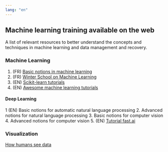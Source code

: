 ```yaml
---
lang: "en"
---
```


## Machine learning training available on the web

A list of relevant resources to better understand the concepts and techniques in machine learning and data management and recovery.

### Machine Learning 

1. (FR) [Basic notions in machine learning](https://www.brioeducation.ca/cours-activites/notions-de-base-de-l-apprentissage-automatique-nqzcwt300/detail/)
2. (FR) [Winter School on Machine Learning](https://www.brioeducation.ca/cours-activites/ecole-en-ligne-en-apprentissage-automatique-mqpyjc505/detail/)
3. (EN) [Scikit-learn tutorials](https://scikit-learn.org/stable/tutorial/index.html)
4. (EN) [Awesome machine learning tutorials](https://project-awesome.org/ujjwalkarn/Machine-Learning-Tutorials)

<!-- Add IVADO trainings. -->

#### Deep Learning 

1 (EN) Basic notions for automatic natural language processing
2. Advanced notions for natural language processing
3. Basic notions for computer vision
4. Advanced notions for computer vision
5. (EN) [Tutorial fast.ai](https://docs.fast.ai/)


### Visualization

[How humans see data](https://www.youtube.com/watch?v=fSgEeI2Xpdc)

<!-- Add Calculus Quebec courses -->
